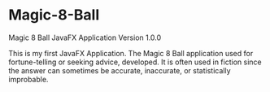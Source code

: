 # Magic-8-Ball
Magic 8 Ball JavaFX Application
Version 1.0.0

This is my first JavaFX Application.
The Magic 8 Ball application used for fortune-telling or seeking advice, developed.
It is often used in fiction since the answer can sometimes be accurate, inaccurate,
or statistically improbable.
